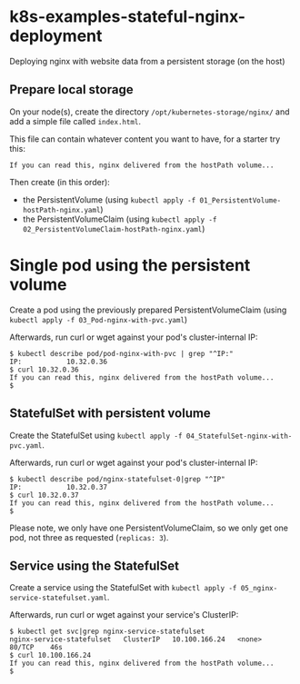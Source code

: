 # k8s-examples-stateful-nginx-deployment
Deploying nginx with website data from a persistent storage (on the host)

## Prepare local storage

On your node(s), create the directory `/opt/kubernetes-storage/nginx/` and add a simple file called `index.html`.

This file can contain whatever content you want to have, for a starter try this:

```
If you can read this, nginx delivered from the hostPath volume...
```

Then create (in this order):
- the PersistentVolume (using `kubectl apply -f 01_PersistentVolume-hostPath-nginx.yaml`)
- the PersistentVolumeClaim (using `kubectl apply -f 02_PersistentVolumeClaim-hostPath-nginx.yaml`)

# Single pod using the persistent volume

Create a pod using the previously prepared PersistentVolumeClaim (using `kubectl apply -f 03_Pod-nginx-with-pvc.yaml`)

Afterwards, run curl or wget against your pod's cluster-internal IP:

```
$ kubectl describe pod/pod-nginx-with-pvc | grep "^IP:"
IP:           10.32.0.36
$ curl 10.32.0.36
If you can read this, nginx delivered from the hostPath volume...
$
```

## StatefulSet with persistent volume

Create the StatefulSet using `kubectl apply -f 04_StatefulSet-nginx-with-pvc.yaml`.

Afterwards, run curl or wget against your pod's cluster-internal IP:

```
$ kubectl describe pod/nginx-statefulset-0|grep "^IP"
IP:           10.32.0.37
$ curl 10.32.0.37
If you can read this, nginx delivered from the hostPath volume...
$
```

Please note, we only have one PersistentVolumeClaim, so we only get one pod, not three as requested (`replicas: 3`).

## Service using the StatefulSet

Create a service using the StatefulSet with `kubectl apply -f 05_nginx-service-statefulset.yaml`.

Afterwards, run curl or wget against your service's ClusterIP:

```
$ kubectl get svc|grep nginx-service-statefulset
nginx-service-statefulset   ClusterIP   10.100.166.24   <none>        80/TCP    46s
$ curl 10.100.166.24
If you can read this, nginx delivered from the hostPath volume...
$
```
